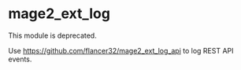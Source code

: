 # mage2_ext_log

This module is deprecated. 

Use https://github.com/flancer32/mage2_ext_log_api to log REST API events.
